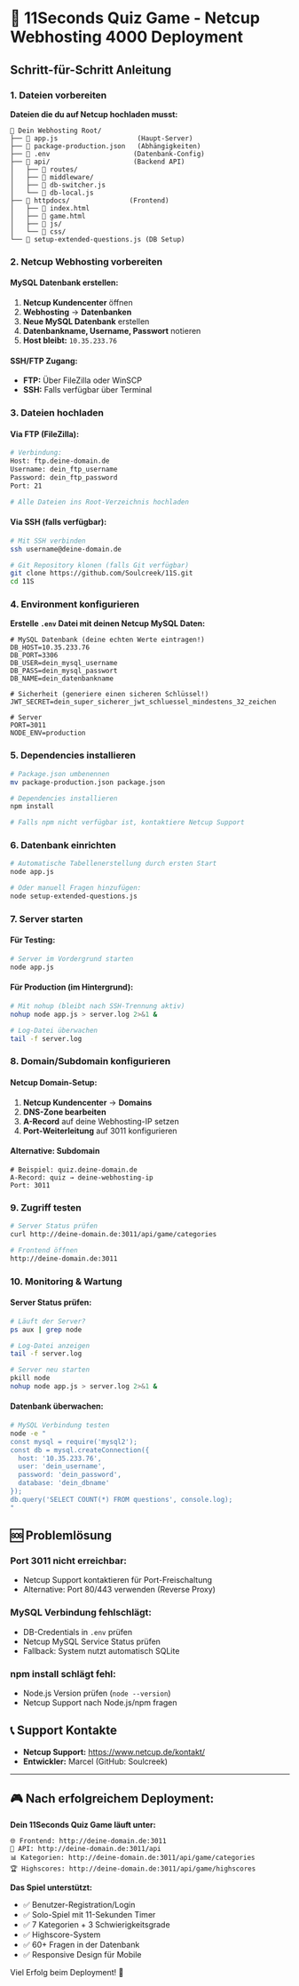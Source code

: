 # 🚀 11Seconds Quiz Game - Netcup Webhosting 4000 Deployment

## Schritt-für-Schritt Anleitung

### **1. Dateien vorbereiten**

**Dateien die du auf Netcup hochladen musst:**
```
📁 Dein Webhosting Root/
├── 📄 app.js                    (Haupt-Server)
├── 📄 package-production.json   (Abhängigkeiten) 
├── 📄 .env                     (Datenbank-Config)
├── 📁 api/                     (Backend API)
│   ├── 📁 routes/
│   ├── 📁 middleware/
│   ├── 📄 db-switcher.js
│   └── 📄 db-local.js
├── 📁 httpdocs/               (Frontend)
│   ├── 📄 index.html
│   ├── 📄 game.html  
│   ├── 📁 js/
│   └── 📁 css/
└── 📄 setup-extended-questions.js (DB Setup)
```

### **2. Netcup Webhosting vorbereiten**

#### **MySQL Datenbank erstellen:**
1. **Netcup Kundencenter** öffnen
2. **Webhosting** → **Datenbanken** 
3. **Neue MySQL Datenbank** erstellen
4. **Datenbankname, Username, Passwort** notieren
5. **Host bleibt:** `10.35.233.76`

#### **SSH/FTP Zugang:**
- **FTP:** Über FileZilla oder WinSCP
- **SSH:** Falls verfügbar über Terminal

### **3. Dateien hochladen**

#### **Via FTP (FileZilla):**
```bash
# Verbindung:
Host: ftp.deine-domain.de
Username: dein_ftp_username  
Password: dein_ftp_password
Port: 21

# Alle Dateien ins Root-Verzeichnis hochladen
```

#### **Via SSH (falls verfügbar):**
```bash
# Mit SSH verbinden
ssh username@deine-domain.de

# Git Repository klonen (falls Git verfügbar)
git clone https://github.com/Soulcreek/11S.git
cd 11S
```

### **4. Environment konfigurieren**

**Erstelle `.env` Datei mit deinen Netcup MySQL Daten:**
```env
# MySQL Datenbank (deine echten Werte eintragen!)
DB_HOST=10.35.233.76
DB_PORT=3306
DB_USER=dein_mysql_username
DB_PASS=dein_mysql_passwort  
DB_NAME=dein_datenbankname

# Sicherheit (generiere einen sicheren Schlüssel!)
JWT_SECRET=dein_super_sicherer_jwt_schluessel_mindestens_32_zeichen

# Server
PORT=3011
NODE_ENV=production
```

### **5. Dependencies installieren**

```bash
# Package.json umbenennen
mv package-production.json package.json

# Dependencies installieren
npm install

# Falls npm nicht verfügbar ist, kontaktiere Netcup Support
```

### **6. Datenbank einrichten**

```bash
# Automatische Tabellenerstellung durch ersten Start
node app.js

# Oder manuell Fragen hinzufügen:
node setup-extended-questions.js
```

### **7. Server starten**

#### **Für Testing:**
```bash
# Server im Vordergrund starten
node app.js
```

#### **Für Production (im Hintergrund):**
```bash
# Mit nohup (bleibt nach SSH-Trennung aktiv)
nohup node app.js > server.log 2>&1 &

# Log-Datei überwachen
tail -f server.log
```

### **8. Domain/Subdomain konfigurieren**

#### **Netcup Domain-Setup:**
1. **Netcup Kundencenter** → **Domains**
2. **DNS-Zone bearbeiten**
3. **A-Record** auf deine Webhosting-IP setzen
4. **Port-Weiterleitung** auf 3011 konfigurieren

#### **Alternative: Subdomain**
```
# Beispiel: quiz.deine-domain.de
A-Record: quiz → deine-webhosting-ip
Port: 3011
```

### **9. Zugriff testen**

```bash
# Server Status prüfen
curl http://deine-domain.de:3011/api/game/categories

# Frontend öffnen
http://deine-domain.de:3011
```

### **10. Monitoring & Wartung**

#### **Server Status prüfen:**
```bash
# Läuft der Server?
ps aux | grep node

# Log-Datei anzeigen
tail -f server.log

# Server neu starten
pkill node
nohup node app.js > server.log 2>&1 &
```

#### **Datenbank überwachen:**
```bash
# MySQL Verbindung testen
node -e "
const mysql = require('mysql2');
const db = mysql.createConnection({
  host: '10.35.233.76',
  user: 'dein_username',
  password: 'dein_password',
  database: 'dein_dbname'
});
db.query('SELECT COUNT(*) FROM questions', console.log);
"
```

## 🆘 **Problemlösung**

### **Port 3011 nicht erreichbar:**
- Netcup Support kontaktieren für Port-Freischaltung
- Alternative: Port 80/443 verwenden (Reverse Proxy)

### **MySQL Verbindung fehlschlägt:**
- DB-Credentials in `.env` prüfen  
- Netcup MySQL Service Status prüfen
- Fallback: System nutzt automatisch SQLite

### **npm install schlägt fehl:**
- Node.js Version prüfen (`node --version`)
- Netcup Support nach Node.js/npm fragen

## 📞 **Support Kontakte**

- **Netcup Support:** https://www.netcup.de/kontakt/
- **Entwickler:** Marcel (GitHub: Soulcreek)

---

## 🎮 **Nach erfolgreichem Deployment:**

**Dein 11Seconds Quiz Game läuft unter:**
```
🌐 Frontend: http://deine-domain.de:3011
🔗 API: http://deine-domain.de:3011/api
📊 Kategorien: http://deine-domain.de:3011/api/game/categories
🏆 Highscores: http://deine-domain.de:3011/api/game/highscores
```

**Das Spiel unterstützt:**
- ✅ Benutzer-Registration/Login
- ✅ Solo-Spiel mit 11-Sekunden Timer
- ✅ 7 Kategorien + 3 Schwierigkeitsgrade  
- ✅ Highscore-System
- ✅ 60+ Fragen in der Datenbank
- ✅ Responsive Design für Mobile

Viel Erfolg beim Deployment! 🚀
